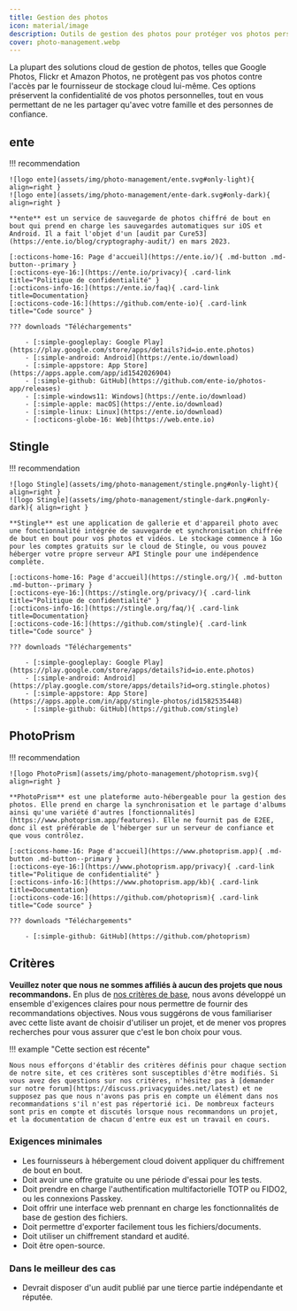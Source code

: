 ```yaml
---
title: Gestion des photos
icon: material/image
description: Outils de gestion des photos pour protéger vos photos personnelles des regards indiscrets des fournisseurs de stockage cloud et d'autres accès non autorisés.
cover: photo-management.webp
---
```


La plupart des solutions cloud de gestion de photos, telles que Google Photos, Flickr et Amazon Photos, ne protègent pas vos photos contre l'accès par le fournisseur de stockage cloud lui-même. Ces options préservent la confidentialité de vos photos personnelles, tout en vous permettant de ne les partager qu'avec votre famille et des personnes de confiance.

## ente

!!! recommendation

```
![logo ente](assets/img/photo-management/ente.svg#only-light){ align=right }
![logo ente](assets/img/photo-management/ente-dark.svg#only-dark){ align=right }

**ente** est un service de sauvegarde de photos chiffré de bout en bout qui prend en charge les sauvegardes automatiques sur iOS et Android. Il a fait l'objet d'un [audit par Cure53](https://ente.io/blog/cryptography-audit/) en mars 2023.

[:octicons-home-16: Page d'accueil](https://ente.io/){ .md-button .md-button--primary }
[:octicons-eye-16:](https://ente.io/privacy){ .card-link title="Politique de confidentialité" }
[:octicons-info-16:](https://ente.io/faq){ .card-link title=Documentation}
[:octicons-code-16:](https://github.com/ente-io){ .card-link title="Code source" }

??? downloads "Téléchargements"

    - [:simple-googleplay: Google Play](https://play.google.com/store/apps/details?id=io.ente.photos)
    - [:simple-android: Android](https://ente.io/download)
    - [:simple-appstore: App Store](https://apps.apple.com/app/id1542026904)
    - [:simple-github: GitHub](https://github.com/ente-io/photos-app/releases)
    - [:simple-windows11: Windows](https://ente.io/download)
    - [:simple-apple: macOS](https://ente.io/download)
    - [:simple-linux: Linux](https://ente.io/download)
    - [:octicons-globe-16: Web](https://web.ente.io)
```

## Stingle

!!! recommendation

```
![logo Stingle](assets/img/photo-management/stingle.png#only-light){ align=right }
![logo Stingle](assets/img/photo-management/stingle-dark.png#only-dark){ align=right }

**Stingle** est une application de gallerie et d'appareil photo avec une fonctionnalité intégrée de sauvegarde et synchronisation chiffrée de bout en bout pour vos photos et vidéos. Le stockage commence à 1Go pour les comptes gratuits sur le cloud de Stingle, ou vous pouvez héberger votre propre serveur API Stingle pour une indépendence complète.

[:octicons-home-16: Page d'accueil](https://stingle.org/){ .md-button .md-button--primary }
[:octicons-eye-16:](https://stingle.org/privacy/){ .card-link title="Politique de confidentialité" }
[:octicons-info-16:](https://stingle.org/faq/){ .card-link title=Documentation}
[:octicons-code-16:](https://github.com/stingle){ .card-link title="Code source" }

??? downloads "Téléchargements"

    - [:simple-googleplay: Google Play](https://play.google.com/store/apps/details?id=io.ente.photos)
    - [:simple-android: Android](https://play.google.com/store/apps/details?id=org.stingle.photos)
    - [:simple-appstore: App Store](https://apps.apple.com/in/app/stingle-photos/id1582535448)
    - [:simple-github: GitHub](https://github.com/stingle)
```

## PhotoPrism

!!! recommendation

```
![logo PhotoPrism](assets/img/photo-management/photoprism.svg){ align=right }

**PhotoPrism** est une plateforme auto-hébergeable pour la gestion des photos. Elle prend en charge la synchronisation et le partage d'albums ainsi qu'une variété d'autres [fonctionnalités](https://www.photoprism.app/features). Elle ne fournit pas de E2EE, donc il est préférable de l'héberger sur un serveur de confiance et que vous contrôlez.

[:octicons-home-16: Page d'accueil](https://www.photoprism.app){ .md-button .md-button--primary }
[:octicons-eye-16:](https://www.photoprism.app/privacy){ .card-link title="Politique de confidentialité" }
[:octicons-info-16:](https://www.photoprism.app/kb){ .card-link title=Documentation}
[:octicons-code-16:](https://github.com/photoprism){ .card-link title="Code source" }

??? downloads "Téléchargements"

    - [:simple-github: GitHub](https://github.com/photoprism)
```

## Critères

**Veuillez noter que nous ne sommes affiliés à aucun des projets que nous recommandons.** En plus de [nos critères de base](about/criteria.md), nous avons développé un ensemble d'exigences claires pour nous permettre de fournir des recommandations objectives. Nous vous suggérons de vous familiariser avec cette liste avant de choisir d'utiliser un projet, et de mener vos propres recherches pour vous assurer que c'est le bon choix pour vous.

!!! example "Cette section est récente"

```
Nous nous efforçons d'établir des critères définis pour chaque section de notre site, et ces critères sont susceptibles d'être modifiés. Si vous avez des questions sur nos critères, n'hésitez pas à [demander sur notre forum](https://discuss.privacyguides.net/latest) et ne supposez pas que nous n'avons pas pris en compte un élément dans nos recommandations s'il n'est pas répertorié ici. De nombreux facteurs sont pris en compte et discutés lorsque nous recommandons un projet, et la documentation de chacun d'entre eux est un travail en cours.
```

### Exigences minimales

- Les fournisseurs à hébergement cloud doivent appliquer du chiffrement de bout en bout.
- Doit avoir une offre gratuite ou une période d'essai pour les tests.
- Doit prendre en charge l'authentification multifactorielle TOTP ou FIDO2, ou les connexions Passkey.
- Doit offrir une interface web prennant en charge les fonctionnalités de base de gestion des fichiers.
- Doit permettre d'exporter facilement tous les fichiers/documents.
- Doit utiliser un chiffrement standard et audité.
- Doit être open-source.

### Dans le meilleur des cas

- Devrait disposer d'un audit publié par une tierce partie indépendante et réputée.
